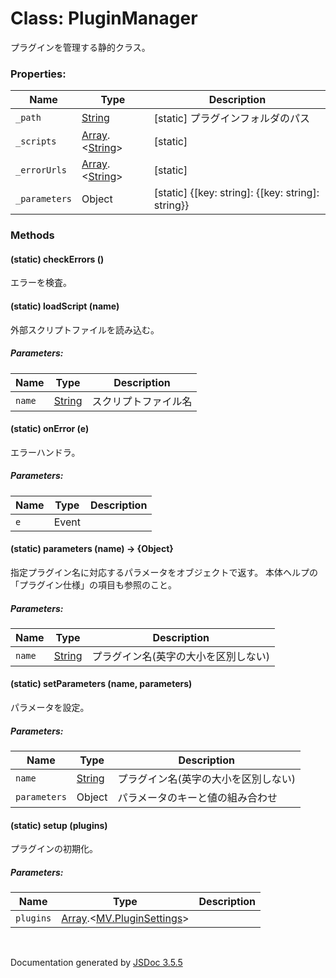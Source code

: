 # Class: PluginManager
 プラグインを管理する静的クラス。


### Properties:

| Name | Type | Description |
| --- | --- | --- |
| `_path` | [String](String.md) | [static] プラグインフォルダのパス |
| `_scripts` | [Array](Array.md).<[String](String.md)> | [static] |
| `_errorUrls` | [Array](Array.md).<[String](String.md)> | [static] |
| `_parameters` | Object | [static] {[key: string]: {[key: string]: string}} |


### Methods

#### (static) checkErrors ()
 エラーを検査。


#### (static) loadScript (name)
 外部スクリプトファイルを読み込む。

##### Parameters:

| Name | Type | Description |
| --- | --- | --- |
| `name` | [String](String.md) |  スクリプトファイル名 |


#### (static) onError (e)
 エラーハンドラ。

##### Parameters:

| Name | Type | Description |
| --- | --- | --- |
| `e` | Event |  |


#### (static) parameters (name) → {Object}
 指定プラグイン名に対応するパラメータをオブジェクトで返す。 本体ヘルプの「プラグイン仕様」の項目も参照のこと。

##### Parameters:

| Name | Type | Description |
| --- | --- | --- |
| `name` | [String](String.md) |  プラグイン名(英字の大小を区別しない) |


#### (static) setParameters (name, parameters)
 パラメータを設定。

##### Parameters:

| Name | Type | Description |
| --- | --- | --- |
| `name` | [String](String.md) |  プラグイン名(英字の大小を区別しない) |
| `parameters` | Object |  パラメータのキーと値の組み合わせ |


#### (static) setup (plugins)
 プラグインの初期化。

##### Parameters:

| Name | Type | Description |
| --- | --- | --- |
| `plugins` | [Array](Array.md).<[MV.PluginSettings](MV.PluginSettings.md)> |  |



 <br>

  Documentation generated by [JSDoc 3.5.5](https://github.com/jsdoc3/jsdoc)

